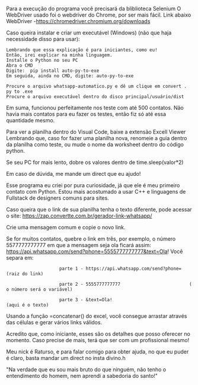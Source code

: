 Para a execução do programa você precisará da bliblioteca Selenium
O WebDriver usado foi o webdriver do Chrome, por ser mais fácil. Link abaixo
      WebDriver        -https://chromedriver.chromium.org/downloads


Caso queira instalar e criar um executável (Windows) (não que haja necessidade disso para usar):

    Lembrando que essa explicação é para iniciantes, como eu!
    Então, irei explicar na minha linguagem.
    Installe o Python no seu PC
    Abra o CMD
    Digite:  pip install auto-py-to-exe
    Em seguida, ainda no CMD, digite: auto-py-to-exe

    Procure o arquivo whatsapp-automatico.py e dê um clique em convert . py to .exe
    Procure o arquivo executável dentro do disco principal/usuário/dist 


Em suma, funcionou perfeitamente nos teste com até 500 contatos. Não havia mais contatos para eu fazer os testes, então fiz só até essa quantidade mesmo.

Para ver a planilha dentro do Visual Code, baixe a extensão Excell Viewer
Lembrando que, caso for fazer uma planilha nova, renomeie a guia dentro da planilha como teste, ou mude o nome da worksheet dentro do código python.

Se seu PC for mais lento, dobre os valores dentro de time.sleep(valor*2)

Em caso de dúvida, me mande um direct que eu ajudo!

Esse programa eu criei por pura curiosidade, já que ele é meu primeiro contato com Python. Estou mais acostumado a usar C++ e linguagens de Fullstack de designers comuns para sites.

Caso queira que o link de sua planilha tenha o texto diferente, pode acessar o site: 
    https://zap.convertte.com.br/gerador-link-whatsapp/

Crie uma mensagem comum e copie o novo link.


Se for muitos contatos, quebre o link em três, por exemplo, o número 5577777777777 em que a mensagem seja ola ficará assim: https://api.whatsapp.com/send?phone=5555777777777&text=Ola!
Você separa em:

                        parte 1 - https://api.whatsapp.com/send?phone=      (raiz do link)

                        parte 2 - 5555777777777                          ( o número será o variável)

                        parte 3 - &text=Ola!                           (aqui é o texto)


Usando a função =concatenar() do excel, você consegue arrastar através das células e gerar vários links válidos.

Acredito que, como iniciante, esses são os detalhes que posso oferecer no momento. Caso precise de mais, terá que ser com um profissional mesmo!

Meu nick é Raturso, e para falar comigo para obter ajuda, no que eu puder é claro, basta mandar um direct no insta divino.h

"Na verdade que eu sou mais bruto do que ninguém, não tenho o entendimento do homem, nem aprendi a sabedoria do santo!"
